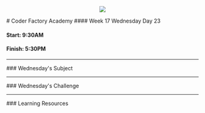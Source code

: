 <p align="center"><img src="https://github.com/coder-factory-academy/cf-guidline-css/blob/master/CFA.png"></p>
# Coder Factory Academy
#### Week 17 Wednesday Day 23

#### Start: 9:30AM
#### Finish: 5:30PM
<hr>
### Wednesday's Subject




<hr>
### Wednesday's Challenge


<hr>
### Learning Resources

